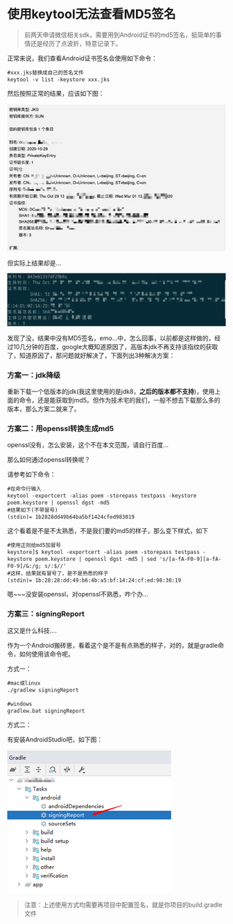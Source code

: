 

# 使用keytool无法查看MD5签名

> 前两天申请微信相关sdk，需要用到Android证书的md5签名，挺简单的事情还是经历了点波折，特意记录下。

正常来说，我们查看Android证书签名会使用如下命令：
```
#xxx.jks替换成自己的签名文件
keytool -v list -keystore xxx.jks
```

然后按照正常的结果，应该如下图：

![预测签名结果](../img/image-20210114145808698.png)

但实际上结果却是...

![实际签名结果](../img/image-20210114150541221_3.png)

发现了没，结果中没有MD5签名，emo...中，怎么回事，以前都是这样做的，经过10几分钟的百度，google大概知道原因了，高版本jdk不再支持该指纹的获取了，知道原因了，那问题就好解决了，下面列出3种解决方案：

### 方案一：jdk降级

重新下载一个低版本的jdk(我这里使用的是jdk8，**之后的版本都不支持**)，使用上面的命令，还是能获取到md5。但作为技术宅的我们，一般不想去下载那么多的版本，那么方案二就来了。

### 方案二：用openssl转换生成md5

openssl没有，怎么安装，这个不在本文范围，请自行百度...

那么如何通过openssl转换呢？

请参考如下命令：

```
#在命令行输入
keytool -exportcert -alias poem -storepass testpass -keystore poem.keystore | openssl dgst -md5
#结果如下(不带冒号)
(stdin)= 1b2828dd49b64ba5bf1424cfed983019
```

这个看着是不是不太熟悉，不是我们要的md5的样子，那么变下样式，如下

```
#使用正则给md5加冒号
keystore]$ keytool -exportcert -alias poem -storepass testpass -keystore poem.keystore | openssl dgst -md5 | sed 's/[a-fA-F0-9][a-fA-F0-9]/&:/g; s/:$//'
#这样，结果就有冒号了，是不是熟悉的样子
(stdin)= 1b:28:28:dd:49:b6:4b:a5:bf:14:24:cf:ed:98:30:19
```

嗯~~~没安装openssl，对openssl不熟悉，咋个办...

### 方案三：signingReport

这又是什么科技....

作为一个Android搬砖崽，看着这个是不是有点熟悉的样子，对的，就是gradle命令，如何使用该命令呢。

方式一：
```
#mac或linux
./gradlew signingReport

#windows
gradlew.bat signingReport
```

方式二：

有安装AndroidStudio吧，如下图：

![signingReport](../img/temp.png)

> 注意：上述使用方式均需要再项目中配置签名，就是你项目的build.gradle文件